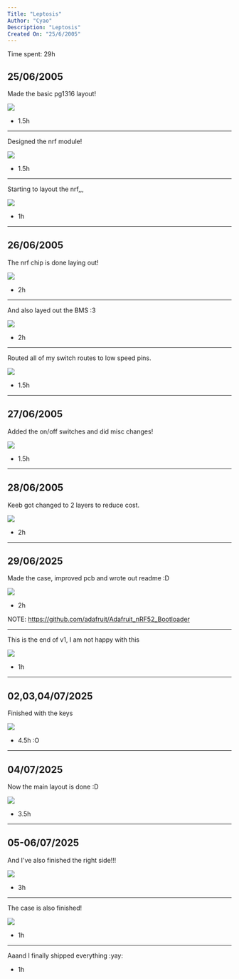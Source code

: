 ```yaml
---
Title: "Leptosis"
Author: "Cyao"
Description: "Leptosis"
Created On: "25/6/2005"
---
```


Time spent: 29h

## 25/06/2005

Made the basic pg1316 layout!

![](https://hc-cdn.hel1.your-objectstorage.com/s/v3/3a4449dbc0e7a95104855a885d76a2de6e4d64ef_image.png)

- 1.5h

-----------

Designed the nrf module!

![](https://hc-cdn.hel1.your-objectstorage.com/s/v3/5dd2b9ffd0ee83f79a5e9c5122401aa91272a490_image.png)

- 1.5h

-----------

Starting to layout the nrf,,,

![](https://hc-cdn.hel1.your-objectstorage.com/s/v3/6d8fae28aa5cf7d7e51e8708407185b8878d5f91_image.png)

- 1h

-----------

## 26/06/2005

The nrf chip is done laying out!

![](https://hc-cdn.hel1.your-objectstorage.com/s/v3/e186084cd8840348656f29f18e7839339bb7da6a_image.png)

- 2h

-----------

And also layed out the BMS :3

![](https://hc-cdn.hel1.your-objectstorage.com/s/v3/89c9512688abb17f5221bfc47f6ea450f3545b65_image.png)

- 2h

-----------

Routed all of my switch routes to low speed pins.
 
![](https://hc-cdn.hel1.your-objectstorage.com/s/v3/d6cc84ae2ca39ccdb717fd0a3039bdd18ace0f5a_image.png)

- 1.5h

-----------

## 27/06/2005

Added the on/off switches and did misc changes!

![](https://hc-cdn.hel1.your-objectstorage.com/s/v3/041c19a3fcee17c6ca0cbf752c480fabd1c1c484_image.png)

- 1.5h

-----------

## 28/06/2005

Keeb got changed to 2 layers to reduce cost.

![](https://hc-cdn.hel1.your-objectstorage.com/s/v3/22b18948e9389de530df31c12106c7a6c502e44f_image.png)

- 2h

-----------

## 29/06/2025

Made the case, improved pcb and wrote out readme :D

![](https://hc-cdn.hel1.your-objectstorage.com/s/v3/ec7e99cc7ab3e1dbbc609c731c3b195b4ccebed8_image.png)

- 2h

NOTE: https://github.com/adafruit/Adafruit_nRF52_Bootloader

-----------

This is the end of v1, I am not happy with this

![](https://hc-cdn.hel1.your-objectstorage.com/s/v3/2eecbfae4ea066aa8ff0b8facc47b96d9bbbbc99_image.png)

- 1h

-----------

## 02,03,04/07/2025

Finished with the keys

![](https://hc-cdn.hel1.your-objectstorage.com/s/v3/864c1a2c623fc7283243b0ffe90a8178df1d44f6_image.png)

- 4.5h :O

-----------

## 04/07/2025

Now the main layout is done :D

![](https://hc-cdn.hel1.your-objectstorage.com/s/v3/6f0a50c29af6cb036356792b6d805b5e13695af4_image.png)

- 3.5h

-----------

## 05-06/07/2025

And I've also finished the right side!!!

![](https://hc-cdn.hel1.your-objectstorage.com/s/v3/02141a62144210c4f89702bedfaa414e6e2c939f_image.png)

- 3h


-----------

The case is also finished!

![](https://hc-cdn.hel1.your-objectstorage.com/s/v3/23edbb57a7ef36e5c4a47974ee4243b9c40d1baa_image.png)

- 1h

-----------

Aaand I finally shipped everything :yay:

- 1h

